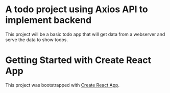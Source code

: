 # A todo project using Axios API to implement backend
This project will be a basic todo app that will get data from a webserver and serve the data to show todos.

# Getting Started with Create React App

This project was bootstrapped with [Create React App](https://github.com/facebook/create-react-app).